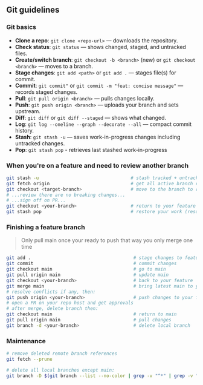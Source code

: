 ## Git guidelines

### Git basics

- **Clone a repo**: `git clone <repo-url>` — downloads the repository.
- **Check status**: `git status` — shows changed, staged, and untracked files.
- **Create/switch branch**: `git checkout -b <branch>` (new) or `git checkout <branch>` — moves to a branch.
- **Stage changes**: `git add <path>` or `git add .` — stages file(s) for commit.
- **Commit**: `git commit"` or `git commit -m "feat: concise message"` — records staged changes.
- **Pull**: `git pull origin <branch>` — pulls changes locally.
- **Push**: `git push origin <branch>` — uploads your branch and sets upstream.
- **Diff**: `git diff` or `git diff --staged` — shows what changed.
- **Log**: `git log --oneline --graph --decorate --all` — compact commit history.
- **Stash**: `git stash -u` — saves work-in-progress changes including untracked changes.
- **Pop**: `git stash pop` - retrieves last stashed work-in-progress

### When you're on a feature and need to review another branch

```bash
git stash -u                                  # stash tracked + untracked changes
git fetch origin                              # get all active branch references locally
git checkout <target-branch>                  # move to the branch to review
# ...review there are no breaking changes...
# ...sign off on PR...
git checkout <your-branch>                    # return to your feature branch
git stash pop                                 # restore your work (resolve any conflicts)
```

### Finishing a feature branch
> Only pull main once your ready to push that way you only merge one time

```bash
git add .                                      # stage changes to feature branch
git commit                                     # commit changes
git checkout main                              # go to main
git pull origin main                           # update main
git checkout <your-branch>                     # back to your feature
git merge main                                 # bring latest main to your feature
# resolve conflicts if any, then:
git push origin <your-branch>                  # push changes to your feature
# open a PR on your repo host and get approvals
# after merge, delete branch then:
git checkout main                              # return to main
git pull origin main                           # pull changes
git branch -d <your-branch>                    # delete local branch
```

### Maintenance

```bash
# remove deleted remote branch references
git fetch --prune

# delete all local branches except main:
git branch -D $(git branch --list --no-color | grep -v "^*" | grep -v "main")
```